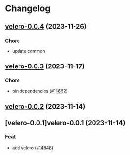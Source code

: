 # Changelog











## [velero-0.0.4](https://github.com/truecharts/charts/compare/velero-0.0.3...velero-0.0.4) (2023-11-26)

### Chore

- update common
  
  


## [velero-0.0.3](https://github.com/truecharts/charts/compare/velero-0.0.2...velero-0.0.3) (2023-11-17)

### Chore

- pin dependencies ([#14662](https://github.com/truecharts/charts/issues/14662))
  
  


## [velero-0.0.2](https://github.com/truecharts/charts/compare/velero-0.0.1...velero-0.0.2) (2023-11-14)




## [velero-0.0.1]velero-0.0.1 (2023-11-14)

### Feat

- add velero ([#14648](https://github.com/truecharts/charts/issues/14648))
  
  